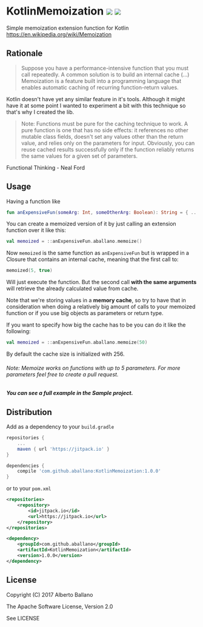 # KotlinMemoization [![](https://jitpack.io/v/aballano/KotlinMemoization.svg)](https://jitpack.io/#aballano/KotlinMemoization) <a href="http://www.methodscount.com/?lib=com.github.aballano%3AKotlinMemoization%3A1.0.0"><img src="https://img.shields.io/badge/Methods and size-core: 69 | 13 KB-e91e63.svg"/></a>

Simple memoization extension function for Kotlin https://en.wikipedia.org/wiki/Memoization


## Rationale
> Suppose you have a performance-intensive function that you must call repeatedly. 
A common solution is to build an internal cache (...) Memoization is a feature built into a programming language that enables automatic caching of recurring function-return values.

Kotlin doesn't have yet any similar feature in it's tools. Although it might have it at some point I wanted to experiment a bit with this technique so that's why I created the lib. 

> Note: Functions must be pure for the caching technique to work. A pure function is one that has no side effects: it references no other mutable class fields, doesn't set any values other than the return value, and relies only on the parameters for input.
Obviously, you can reuse cached results successfully only if the function reliably returns the same values for a given set of parameters.

Functional Thinking - Neal Ford

## Usage
Having a function like

```kotlin
fun anExpensiveFun(someArg: Int, someOtherArg: Boolean): String = { ... }
```

You can create a memoized version of it by just calling an extension function over it like this:

```kotlin
val memoized = ::anExpensiveFun.aballano.memoize()
```

Now `memoized` is the same function as `anExpensiveFun` but is wrapped in a Closure that contains an internal cache, meaning that the first call to:
 ```kotlin
memoized(5, true)
```
Will just execute the function. But the second call **with the same arguments** will retrieve the already calculated value from cache.

Note that we're storing values in a **memory cache**, so try to have that in consideration when doing a relatively big amount of calls to your memoized function or if you use big objects as parameters or return type.

If you want to specify how big the cache has to be you can do it like the following:

```kotlin
val memoized = ::anExpensiveFun.aballano.memoize(50)
```
By default the cache size is initialized with 256.

###### Note: Memoize works on functions with up to 5 parameters. For more parameters feel free to create a pull request.
##### You can see a full example in the Sample project.

## Distribution

Add as a dependency to your `build.gradle`
```groovy
repositories {
    ...
    maven { url 'https://jitpack.io' }
}

dependencies {
    compile 'com.github.aballano:KotlinMemoization:1.0.0'
}
```
or to your `pom.xml`

```xml
<repositories>
    <repository>
        <id>jitpack.io</id>
        <url>https://jitpack.io</url>
    </repository>
</repositories>

<dependency>
    <groupId>com.github.aballano</groupId>
    <artifactId>KotlinMemoization</artifactId>
    <version>1.0.0</version>
</dependency>
```

## License

Copyright (C) 2017 Alberto Ballano

The Apache Software License, Version 2.0

See LICENSE

